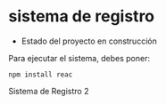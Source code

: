 <h1>sistema de registro</h1>

- Estado del proyecto en construcción

Para ejecutar el sistema, debes poner:

```npm install reac```

Sistema de Registro 2

